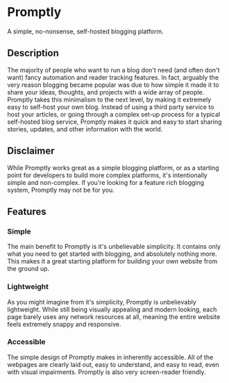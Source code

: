 # Promptly
A simple, no-nonsense, self-hosted blogging platform.


## Description

The majority of people who want to run a blog don't need (and often don't want) fancy automation and reader tracking features. In fact, arguably the very reason blogging became popular was due to how simple it made it to share your ideas, thoughts, and projects with a wide array of people. Promptly takes this minimalism to the next level, by making it extremely easy to self-host your own blog. Instead of using a third party service to host your articles, or going through a complex set-up process for a typical self-hosted blog service, Promptly makes it quick and easy to start sharing stories, updates, and other information with the world.


## Disclaimer

While Promptly works great as a simple blogging platform, or as a starting point for developers to build more complex platforms, it's intentionally simple and non-complex. If you're looking for a feature rich blogging system, Promptly may not be for you.


## Features

### Simple

The main benefit to Promptly is it's unbelievable simplicity. It contains only what you need to get started with blogging, and absolutely nothing more. This makes it a great starting platform for building your own website from the ground up.

### Lightweight

As you might imagine from it's simplicity, Promptly is unbelievably lightweight. While still being visually appealing and modern looking, each page barely uses any network resources at all, meaning the entire website feels extremely snappy and responsive.

### Accessible

The simple design of Promptly makes in inherently accessible. All of the webpages are clearly laid out, easy to understand, and easy to read, even with visual impairments. Promptly is also very screen-reader friendly.
